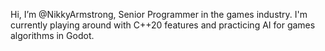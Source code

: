 Hi, I’m @NikkyArmstrong, Senior Programmer in the games industry. I'm currently playing around with C++20 features and practicing AI for games algorithms in Godot.

<!---
NikkyArmstrong/NikkyArmstrong is a ✨ special ✨ repository because its `README.md` (this file) appears on your GitHub profile.
You can click the Preview link to take a look at your changes.
--->
